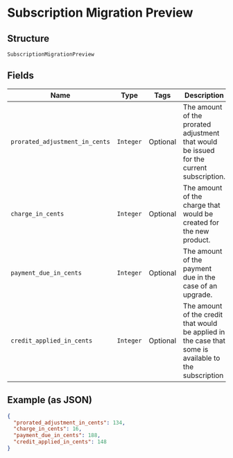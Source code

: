 
# Subscription Migration Preview

## Structure

`SubscriptionMigrationPreview`

## Fields

| Name | Type | Tags | Description |
|  --- | --- | --- | --- |
| `prorated_adjustment_in_cents` | `Integer` | Optional | The amount of the prorated adjustment that would be issued for the current subscription. |
| `charge_in_cents` | `Integer` | Optional | The amount of the charge that would be created for the new product. |
| `payment_due_in_cents` | `Integer` | Optional | The amount of the payment due in the case of an upgrade. |
| `credit_applied_in_cents` | `Integer` | Optional | The amount of the credit that would be applied in the case that some is available to the subscription |

## Example (as JSON)

```json
{
  "prorated_adjustment_in_cents": 134,
  "charge_in_cents": 16,
  "payment_due_in_cents": 188,
  "credit_applied_in_cents": 148
}
```

